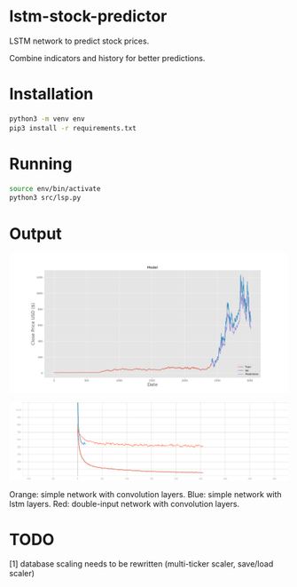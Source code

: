 # lstm-stock-predictor

LSTM network to predict stock prices.

Combine indicators and history for better predictions.

# Installation

```bash
python3 -m venv env
pip3 install -r requirements.txt
```

# Running

```bash
source env/bin/activate
python3 src/lsp.py
```

# Output

![alt text](https://github.com/cypox/lstm-stock-predictor/blob/main/output.png?raw=true)

![alt text](https://github.com/cypox/lstm-stock-predictor/blob/main/epoch_loss.svg?raw=true)

Orange: simple network with convolution layers.
Blue: simple network with lstm layers.
Red: double-input network with convolution layers.

# TODO

[1] database scaling needs to be rewritten (multi-ticker scaler, save/load scaler)
